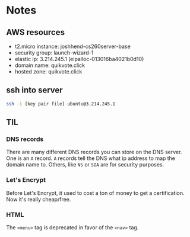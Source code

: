 # Notes

## AWS resources

- t2.micro instance: joshhend-cs260server-base
- security group: launch-wizard-1
- elastic ip: 3.214.245.1 (eipalloc-013016ba4021b0d10)
- domain name: quikvote.click
- hosted zone: quikvote.click


## ssh into server

```bash
ssh -i [key pair file] ubuntu@3.214.245.1
```

## TIL

### DNS records

There are many different DNS records you can store on the DNS server. One is an `A` record.
`A` records tell the DNS what ip address to map the domain name to. Others, like `NS` or `SOA` are
for security purposes.

### Let's Encrypt

Before Let's Encrypt, it used to cost a ton of money to get a certification. Now it's really cheap/free.

### HTML

The `<menu>` tag is deprecated in favor of the `<nav>` tag.
